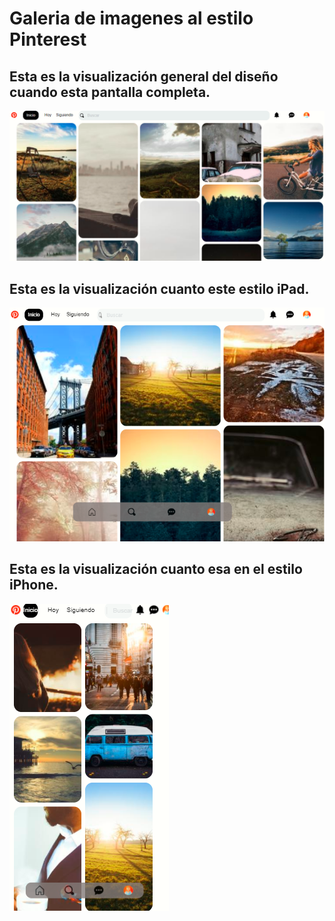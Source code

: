 # Galeria de imagenes al estilo Pinterest

## Esta es la visualización general del diseño cuando esta pantalla completa. 

![Image of Yaktocat](https://github.com/Tefa0202/Pinterest/blob/master/assets/img/1.PNG)

## Esta es la visualización cuanto este estilo iPad.

![Image of Yaktocat](https://github.com/Tefa0202/Pinterest/blob/master/assets/img/3.PNG)

## Esta es la visualización cuanto esa en el estilo iPhone.

![Image of Yaktocat](https://github.com/Tefa0202/Pinterest/blob/master/assets/img/2.PNG)
